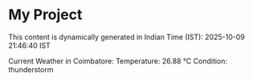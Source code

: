 # My Project

This content is dynamically generated in Indian Time (IST): 2025-10-09 21:46:40 IST


Current Weather in Coimbatore:
Temperature: 26.88 °C
Condition: thunderstorm
